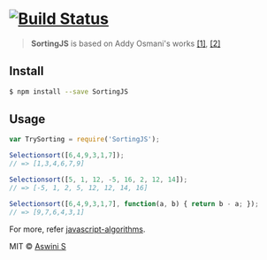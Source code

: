# [![Build Status][travis-image]][travis-url]
[travis-url]: https://travis-ci.org/ashumeow/SortingJS
[travis-image]: https://travis-ci.org/ashumeow/SortingJS.svg?branch=master

> <b>SortingJS</b> is based on Addy Osmani's works <a href="https://github.com/addyosmani/selectionsort">[1]</a>, <a href="https://github.com/addyosmani/bubblesort">[2]</a>

## Install

```sh
$ npm install --save SortingJS
```


## Usage

```js
var TrySorting = require('SortingJS');

Selectionsort([6,4,9,3,1,7]); 
// => [1,3,4,6,7,9]

Selectionsort([5, 1, 12, -5, 16, 2, 12, 14]);
// => [-5, 1, 2, 5, 12, 12, 14, 16]

Selectionsort([6,4,9,3,1,7], function(a, b) { return b - a; }); 
// => [9,7,6,4,3,1]
```

For more, refer [javascript-algorithms](https://github.com/mgechev/javascript-algorithms "Javascript Algorithms").

MIT © [Aswini S](https://twitter.com/ashumeow)
